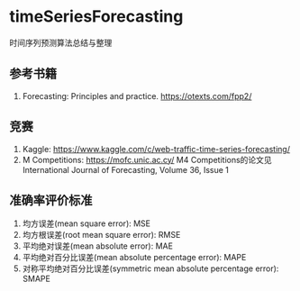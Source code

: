 # timeSeriesForecasting
时间序列预测算法总结与整理
## 参考书籍
1. Forecasting: Principles and practice. https://otexts.com/fpp2/
## 竞赛
1. Kaggle: https://www.kaggle.com/c/web-traffic-time-series-forecasting/
2. M Competitions: https://mofc.unic.ac.cy/
   M4 Competitions的论文见 International Journal of Forecasting, Volume 36, Issue 1
## 准确率评价标准
1. 均方误差(mean square error): MSE
2. 均方根误差(root mean square error): RMSE
3. 平均绝对误差(mean absolute error): MAE
4. 平均绝对百分比误差(mean absolute percentage error): MAPE
5. 对称平均绝对百分比误差(symmetric mean absolute percentage error): SMAPE
